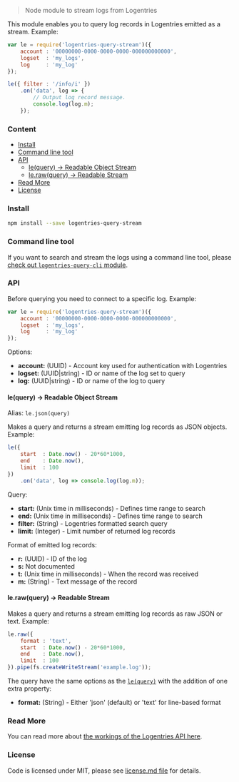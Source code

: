 > Node module to stream logs from Logentries

This module enables you to query log records in Logentries emitted as a stream. Example:

```js
var le = require('logentries-query-stream')({
    account : '00000000-0000-0000-0000-000000000000',
    logset  : 'my_logs',
    log     : 'my_log'
});

le({ filter : '/info/i' })
    .on('data', log => {
        // Output log record message.
        console.log(log.m);
    });
```


### Content

- [Install](#install)
- [Command line tool](#command-line-tool)
- [API](#api)
  - [le(query) -> Readable Object Stream](#lequery---readable-object-stream)
  - [le.raw(query) -> Readable Stream](#lerawquery---readable-stream)
- [Read More](#read-more)
- [License](#license)


### Install

```bash
npm install --save logentries-query-stream
```


### Command line tool

If you want to search and stream the logs using a command line tool, please [check out `logentries-query-cli` module](https://www.npmjs.com/package/logentries-query-cli).


### API

Before querying you need to connect to a specific log. Example:

```js
var le = require('logentries-query-stream')({
    account : '00000000-0000-0000-0000-000000000000',
    logset  : 'my_logs',
    log     : 'my_log'
});
```

Options:

- **account:** (UUID) - Account key used for authentication with Logentries
- **logset:** (UUID|string) - ID or name of the log set to query
- **log:** (UUID|string) - ID or name of the log to query


#### le(query) -> Readable Object Stream

Alias: `le.json(query)`

Makes a query and returns a stream emitting log records as JSON objects. Example:

```js
le({
    start  : Date.now() - 20*60*1000,
    end    : Date.now(),
    limit  : 100
})
    .on('data', log => console.log(log.m));
```

Query:

- **start:** (Unix time in milliseconds) - Defines time range to search
- **end:** (Unix time in milliseconds) - Defines time range to search
- **filter:** (String) - Logentries formatted search query
- **limit:** (Integer) - Limit number of returned log records

Format of emitted log records:

- **r:** (UUID) - ID of the log
- **s:** Not documented
- **t:** (Unix time in milliseconds) - When the record was received
- **m:** (String) - Text message of the record


#### le.raw(query) -> Readable Stream

Makes a query and returns a stream emitting log records as raw JSON or text. Example:

```js
le.raw({
    format : 'text',
    start  : Date.now() - 20*60*1000,
    end    : Date.now(),
    limit  : 100
}).pipe(fs.createWriteStream('example.log'));
```

The query have the same options as the [`le(query)`](#lequery---readable-object-stream) with the addition of one extra property:

- **format:** (String) - Either 'json' (default) or 'text' for line-based format


### Read More

You can read more about [the workings of the Logentries API here](https://docs.logentries.com/v1.0/docs/api-download).


### License

Code is licensed under MIT, please see [license.md file](license.md) for details.
